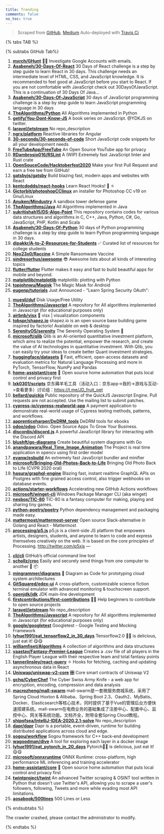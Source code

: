 ```yaml
---
title: Trending
comments: false
no_toc: true
---
```


> Scraped from [GitHub](https://github.com/trending), [Medium](https://medium.com/topic/popular)
Auto-deployed with [Travis Ci](https://travis-ci.org/)

{% tabs TAB %}
<!-- tab GitHub -->
{% subtabs GitHub Tab%}
<!-- tab Daily -->
1. [**mxrch/GHunt**](https://github.com/mxrch/GHunt)
🕵️‍♂️ Investigate Google Accounts with emails.
2. [**Asabeneh/30-Days-Of-React**](https://github.com/Asabeneh/30-Days-Of-React)
30 Days of React challenge is a step by step guide to learn React in 30 days. This challenge needs an intermediate level of HTML, CSS, and JavaScript knowledge. It is recommended to feel good at JavaScript before you start to React. If you are not comfortable with JavaScript check out 30DaysOfJavaScript. This is a continuation of 30 Days Of Java…
3. [**Asabeneh/30-Days-Of-JavaScript**](https://github.com/Asabeneh/30-Days-Of-JavaScript)
30 days of JavaScript programming challenge is a step by step guide to learn JavaScript programming language in 30 days
4. [**TheAlgorithms/Python**](https://github.com/TheAlgorithms/Python)
All Algorithms implemented in Python
5. [**getify/You-Dont-Know-JS**](https://github.com/getify/You-Dont-Know-JS)
A book series on JavaScript. @YDKJS on twitter.
6. [**laravel/jetstream**](https://github.com/laravel/jetstream)
No repo_description
7. [**ngrx/platform**](https://github.com/ngrx/platform)
Reactive libraries for Angular
8. [**30-seconds/30-seconds-of-code**](https://github.com/30-seconds/30-seconds-of-code)
Short JavaScript code snippets for all your development needs
9. [**FreeTubeApp/FreeTube**](https://github.com/FreeTubeApp/FreeTube)
An Open Source YouTube app for privacy
10. [**RDambrosio016/RSLint**](https://github.com/RDambrosio016/RSLint)
A (WIP) Extremely fast JavaScript linter and Rust crate
11. [**OpenSouceCode/Hacktoberfest2020**](https://github.com/OpenSouceCode/Hacktoberfest2020)
Make your first Pull Request and earn a free tee from GitHub!
12. [**gatsbyjs/gatsby**](https://github.com/gatsbyjs/gatsby)
Build blazing fast, modern apps and websites with React
13. [**kentcdodds/react-hooks**](https://github.com/kentcdodds/react-hooks)
Learn React Hooks! 🎣 ⚛
14. [**Gictorbit/photoshopCClinux**](https://github.com/Gictorbit/photoshopCClinux)
an installer for Photoshop CC v19 on Gnu/Linux
15. [**Anuken/Mindustry**](https://github.com/Anuken/Mindustry)
A sandbox tower defense game
16. [**TheAlgorithms/Java**](https://github.com/TheAlgorithms/Java)
All Algorithms implemented in Java
17. [**sukritishah15/DS-Algo-Point**](https://github.com/sukritishah15/DS-Algo-Point)
This repository contains codes for various data structures and algorithms in C, C++, Java, Python, C#, Go, JavaScript, PHP, Kotlin and Scala
18. [**Asabeneh/30-Days-Of-Python**](https://github.com/Asabeneh/30-Days-Of-Python)
30 days of Python programming challenge is a step by step guide to learn Python programming language in 30 days.
19. [**dipakkr/A-to-Z-Resources-for-Students**](https://github.com/dipakkr/A-to-Z-Resources-for-Students)
✅ Curated list of resources for college students
20. [**Neo23x0/Raccine**](https://github.com/Neo23x0/Raccine)
A Simple Ransomware Vaccine
21. [**sindresorhus/awesome**](https://github.com/sindresorhus/awesome)
😎 Awesome lists about all kinds of interesting topics
22. [**flutter/flutter**](https://github.com/flutter/flutter)
Flutter makes it easy and fast to build beautiful apps for mobile and beyond.
23. [**matplotlib/matplotlib**](https://github.com/matplotlib/matplotlib)
matplotlib: plotting with Python
24. [**topjohnwu/Magisk**](https://github.com/topjohnwu/Magisk)
The Magic Mask for Android
25. [**eugenp/tutorials**](https://github.com/eugenp/tutorials)
Just Announced - "Learn Spring Security OAuth":
<!-- endtab -->
<!-- tab Weekly -->
1. [**muesli/duf**](https://github.com/muesli/duf)
Disk Usage/Free Utility
2. [**TheAlgorithms/Javascript**](https://github.com/TheAlgorithms/Javascript)
A repository for All algorithms implemented in Javascript (for educational purposes only)
3. [**airbnb/visx**](https://github.com/airbnb/visx)
🐯 visx | visualization components
4. [**tobspr/shapez.io**](https://github.com/tobspr/shapez.io)
shapez.io is an open source base building game inspired by factorio! Available on web & desktop
5. [**SerenityOS/serenity**](https://github.com/SerenityOS/serenity)
The Serenity Operating System 🐞
6. [**microsoft/qlib**](https://github.com/microsoft/qlib)
Qlib is an AI-oriented quantitative investment platform, which aims to realize the potential, empower the research, and create the value of AI technologies in quantitative investment. With Qlib, you can easily try your ideas to create better Quant investment strategies.
7. [**huggingface/datasets**](https://github.com/huggingface/datasets)
🤗 Fast, efficient, open-access datasets and evaluation metrics for Natural Language Processing and more in PyTorch, TensorFlow, NumPy and Pandas
8. [**home-assistant/core**](https://github.com/home-assistant/core)
🏡 Open source home automation that puts local control and privacy first
9. [**lxk0301/scripts**](https://github.com/lxk0301/scripts)
京东薅羊毛工具（活动入口：京东app->我的->游戏与互动->查看更多）讨论组：https://t.me/JD_fruit_pet
10. [**bellard/quickjs**](https://github.com/bellard/quickjs)
Public repository of the QuickJS Javascript Engine. Pull requests are not accepted. Use the mailing list to submit patches.
11. [**cypress-io/cypress-realworld-app**](https://github.com/cypress-io/cypress-realworld-app)
A payment application to demonstrate real-world usage of Cypress testing methods, patterns, and workflows.
12. [**apprenticeharper/DeDRM_tools**](https://github.com/apprenticeharper/DeDRM_tools)
DeDRM tools for ebooks
13. [**odoo/odoo**](https://github.com/odoo/odoo)
Odoo. Open Source Apps To Grow Your Business.
14. [**discordjs/discord.js**](https://github.com/discordjs/discord.js)
A powerful JavaScript library for interacting with the Discord API
15. [**blushft/go-diagrams**](https://github.com/blushft/go-diagrams)
Create beautiful system diagrams with Go
16. [**anandpawara/Real_Time_Image_Animation**](https://github.com/anandpawara/Real_Time_Image_Animation)
The Project is real time application in opencv using first order model
17. [**evanw/esbuild**](https://github.com/evanw/esbuild)
An extremely fast JavaScript bundler and minifier
18. [**microsoft/Bringing-Old-Photos-Back-to-Life**](https://github.com/microsoft/Bringing-Old-Photos-Back-to-Life)
Bringing Old Photo Back to Life (CVPR 2020 oral)
19. [**hasura/graphql-engine**](https://github.com/hasura/graphql-engine)
Blazing fast, instant realtime GraphQL APIs on Postgres with fine grained access control, also trigger webhooks on database events.
20. [**actions/starter-workflows**](https://github.com/actions/starter-workflows)
Accelerating new GitHub Actions workflows
21. [**microsoft/winget-cli**](https://github.com/microsoft/winget-cli)
Windows Package Manager CLI (aka winget)
22. [**nesbox/TIC-80**](https://github.com/nesbox/TIC-80)
TIC-80 is a fantasy computer for making, playing and sharing tiny games.
23. [**python-poetry/poetry**](https://github.com/python-poetry/poetry)
Python dependency management and packaging made easy.
24. [**mattermost/mattermost-server**](https://github.com/mattermost/mattermost-server)
Open source Slack-alternative in Golang and React - Mattermost
25. [**processing/p5.js**](https://github.com/processing/p5.js)
p5.js is a client-side JS platform that empowers artists, designers, students, and anyone to learn to code and express themselves creatively on the web. It is based on the core principles of Processing. http://twitter.com/p5xjs —
<!-- endtab -->
<!-- tab Monthly -->
1. [**cli/cli**](https://github.com/cli/cli)
GitHub’s official command line tool
2. [**schollz/croc**](https://github.com/schollz/croc)
Easily and securely send things from one computer to another 🐊 📦
3. [**mingrammer/diagrams**](https://github.com/mingrammer/diagrams)
🎨 Diagram as Code for prototyping cloud system architectures
4. [**GitSquared/edex-ui**](https://github.com/GitSquared/edex-ui)
A cross-platform, customizable science fiction terminal emulator with advanced monitoring & touchscreen support.
5. [**openjdk/jdk**](https://github.com/openjdk/jdk)
JDK main-line development
6. [**firstcontributions/first-contributions**](https://github.com/firstcontributions/first-contributions)
🚀✨ Help beginners to contribute to open source projects
7. [**laravel/jetstream**](https://github.com/laravel/jetstream)
No repo_description
8. [**TheAlgorithms/Javascript**](https://github.com/TheAlgorithms/Javascript)
A repository for All algorithms implemented in Javascript (for educational purposes only)
9. [**google/googletest**](https://github.com/google/googletest)
Googletest - Google Testing and Mocking Framework
10. [**lyhue1991/eat_tensorflow2_in_30_days**](https://github.com/lyhue1991/eat_tensorflow2_in_30_days)
Tensorflow2.0 🍎🍊 is delicious, just eat it! 😋😋
11. [**williamfiset/Algorithms**](https://github.com/williamfiset/Algorithms)
A collection of algorithms and data structures
12. [**vaastav/Fantasy-Premier-League**](https://github.com/vaastav/Fantasy-Premier-League)
Creates a .csv file of all players in the English Player League with their respective team and total fantasy points
13. [**tannerlinsley/react-query**](https://github.com/tannerlinsley/react-query)
⚛️ Hooks for fetching, caching and updating asynchronous data in React
14. [**Uniswap/uniswap-v2-core**](https://github.com/Uniswap/uniswap-v2-core)
🎛 Core smart contracts of Uniswap V2
15. [**gchq/CyberChef**](https://github.com/gchq/CyberChef)
The Cyber Swiss Army Knife - a web app for encryption, encoding, compression and data analysis
16. [**macrozheng/mall-swarm**](https://github.com/macrozheng/mall-swarm)
mall-swarm是一套微服务商城系统，采用了 Spring Cloud Hoxton & Alibaba、Spring Boot 2.3、Oauth2、MyBatis、Docker、Elasticsearch等核心技术，同时提供了基于Vue的管理后台方便快速搭建系统。mall-swarm在电商业务的基础集成了注册中心、配置中心、监控中心、网关等系统功能。文档齐全，附带全套Spring Cloud教程。
17. [**shipofsea/IntelliJ-IDEA-2020.2.1-solve**](https://github.com/shipofsea/IntelliJ-IDEA-2020.2.1-solve)
No repo_description
18. [**dapr/dapr**](https://github.com/dapr/dapr)
Dapr is a portable, event-driven, runtime for building distributed applications across cloud and edge.
19. [**sogou/workflow**](https://github.com/sogou/workflow)
Sogou framework for C++ back-end development
20. [**wagoodman/dive**](https://github.com/wagoodman/dive)
A tool for exploring each layer in a docker image
21. [**lyhue1991/eat_pytorch_in_20_days**](https://github.com/lyhue1991/eat_pytorch_in_20_days)
Pytorch🍊🍉 is delicious, just eat it! 😋😋
22. [**microsoft/onnxruntime**](https://github.com/microsoft/onnxruntime)
ONNX Runtime: cross-platform, high performance ML inferencing and training accelerator
23. [**home-assistant/core**](https://github.com/home-assistant/core)
🏡 Open source home automation that puts local control and privacy first
24. [**twintproject/twint**](https://github.com/twintproject/twint)
An advanced Twitter scraping & OSINT tool written in Python that doesn't use Twitter's API, allowing you to scrape a user's followers, following, Tweets and more while evading most API limitations.
25. [**aosabook/500lines**](https://github.com/aosabook/500lines)
500 Lines or Less
<!-- endtab -->
{% endsubtabs %}
<!-- endtab -->
<!-- tab Medium -->
The crawler crashed, please contact the administrator to modify.
<!-- endtab -->
{% endtabs %}
